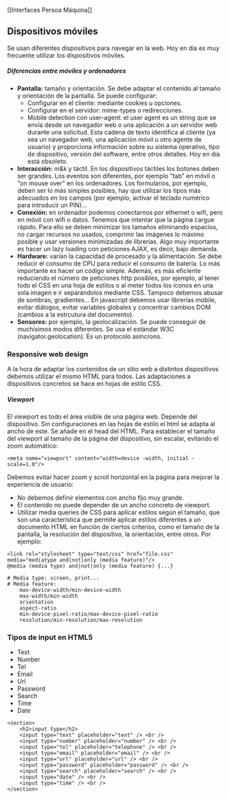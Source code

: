 [[Interfaces Persoa Máquina]]

## Dispositivos móviles
Se usan diferentes dispositivos para navegar en la web. Hoy en día es muy frecuente utilizar los dispositivos móviles.

##### Diferencias entre móviles y ordenadores
+ **Pantalla:** tamaño y orientación. Se debe adaptar el contenido al tamaño y orientación de la pantalla. Se puede configurar:
	+ Configurar en el cliente: mediante cookies u opciones.
	+ Configurar en el servidor: mime-types o redirecciones.
	+ Mobile detection con user-agent: el user agent es un string que se envía desde un navegador web o una aplicación a un servidor web durante una solicitud. Esta cadena de texto identifica al cliente (ya sea un navegador web, una aplicación móvil u otro agente de usuario) y proporciona información sobre su sistema operativo, tipo de dispositivo, versión del software, entre otros detalles. Hoy en día está obsoleto.
+ **Interacción:** m&k y táctil. En los dispositivos táctiles los botones deben ser grandes. Los eventos son diferentes, por ejemplo "tab" en móvil o "on mouse over" en los ordenadores. Los formularios, por ejemplo, deben ser lo más simples posibles, hay que utilizar los tipos más adecuados en los campos (por ejemplo, activar el teclado numérico para introducir un PIN)...
+ **Conexión:** en ordenador podemos conectarnos por ethernet o wifi, pero en móvil con wifi o datos. Tenemos que intentar que la página cargue rápido. Para ello se deben minimizar los tamaños eliminando espacios, no cargar recursos no usados, comprimir las imágenes lo máximo posible y usar versiones minimizadas de librerías. Algo muy importante es hacer un lazy loading con peticiones AJAX, es decir, bajo demanda.
+ **Hardware:** varían la capacidad de procesado y la alimentación. Se debe reducir el consumo de CPU para reducir el consumo de batería. Lo más importante es hacer un código simple. Además, es más eficiente reduciendo el número de peticiones http posibles, por ejemplo, al tener todo el CSS en una hoja de estilos o al meter todos los iconos en una sola imagen e ir separándolos mediante CSS. Tampoco debemos abusar de sombras, gradientes... En javascript debemos usar librerías mobile, evitar diálogos, evitar variables globales y concentrar cambios DOM (cambios a la estrcutura del documento).
+ **Sensores:** por ejemplo, la geolocalización. Se puede conseguir de muchísimos modos diferentes. Se usa el estándar W3C (navigator.geolocation). Es un protocolo asíncrono. 

### Responsive web design
A la hora de adaptar los contenidos de un sitio web a distintos dispositivos debemos utilizar el mismo HTML para todos. Las adaptaciones a dispositivos concretos se hace en hojas de estilo CSS.

##### Viewport
El viewport es todo el área visible de una página web. Depende del dispositivo. Sin configuraciones en las hojas de estilo el html se adapta al ancho de este. Se añade en el head del HTML. Para establecer el tamaño del viewport al tamaño de la página del dispositivo, sin escalar, evitando el zoom automático:
```
<meta name="viewport" content="width=device -width, initial -scale=1.0"/>
```

Debemos evitar hacer zoom y scroll horizontal en la página para mejorar la experiencia de usuario:
+ No debemos definir elementos con ancho fijo muy grande.
+ El contenido no puede depender de un ancho concreto de viewport.
+ Utilizar media queries de CSS para aplicar estilos según el tamaño, que son una característica que permite aplicar estilos diferentes a un documento HTML en función de ciertos criterios, como el tamaño de la pantalla, la resolución del dispositivo, la orientación, entre otros. Por ejemplo:
```
<link rel="stylesheet" type="text/css" href="file.css" media="mediatype and|not|only (media feature)"/>
@media (media type) and|not|only (media feature) {...}

# Media type: screen, print...
# Media feature:
	max-device-width/min-device-width
	max-width/min-width
	orientation
	aspect-ratio
	min-device-pixel-ratio/max-device-pixel-ratio
	resolution/min-resolution/max-resolution
```

### Tipos de input en HTML5
+ Text
+ Number
+ Tel
+ Email
+ Url
+ Password
+ Search
+ Time
+ Date

```
<section>
    <h2>input type</h2>
    <input type="text" placeholder="text" /> <br />
    <input type="number" placeholder="number" /> <br />
	<input type="tel" placeholder="telephone" /> <br />
	<input type="email" placeholder="email" /> <br />
    <input type="url" placeholder="url" /> <br />
    <input type="password" placeholder="password" /> <br />
    <input type="search" placeholder="search" /> <br />
    <input type="date" /> <br />
    <input type="time" /> <br />
</section>
```